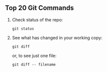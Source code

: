 ## Top 20 Git Commands

1. Check status of the repo:
    ```
   git status
   ```
2. See what has changed in your working copy:
    ```
   git diff
   ```
   or, to see just one file:
    ```
   git diff -- filename
   ```
    